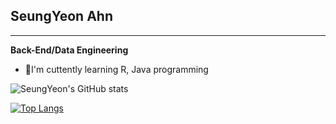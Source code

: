 ## **SeungYeon Ahn** 
-----


**Back-End/Data Engineering**

- 🌱I'm cuttently learning R, Java programming





![SeungYeon's GitHub stats](https://github-readme-stats.vercel.app/api?username=xloyeon&show_icons=true)


[![Top Langs](https://github-readme-stats.vercel.app/api/top-langs/?username=xloyeon&layout=compact)](https://github.com/xloyeon/github-readme-stats)

<!--
**xloyeon/xloyeon** is a ✨ _special_ ✨ repository because its `README.md` (this file) appears on your GitHub profile.

Here are some ideas to get you started:

- 🔭 I’m currently working on ...
- 🌱 I’m currently learning ...
- 👯 I’m looking to collaborate on ...
- 🤔 I’m looking for help with ...
- 💬 Ask me about ...
- 📫 How to reach me: ...
- 😄 Pronouns: ...
- ⚡ Fun fact: ...
-->
